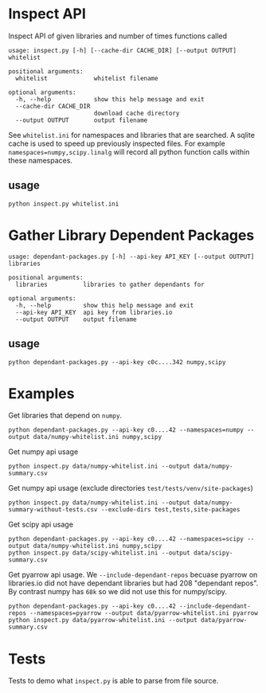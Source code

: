 # Inspect API

Inspect API of given libraries and number of times functions called

```shell
usage: inspect.py [-h] [--cache-dir CACHE_DIR] [--output OUTPUT] whitelist

positional arguments:
  whitelist             whitelist filename

optional arguments:
  -h, --help            show this help message and exit
  --cache-dir CACHE_DIR
                        download cache directory
  --output OUTPUT       output filename
```

See `whitelist.ini` for namespaces and libraries that are searched. A
sqlite cache is used to speed up previously inspected files. For
example `namespaces=numpy,scipy.linalg` will record all python
function calls within these namespaces.

## usage

```shell
python inspect.py whitelist.ini
```
    
# Gather Library Dependent Packages

```shell
usage: dependant-packages.py [-h] --api-key API_KEY [--output OUTPUT] libraries

positional arguments:
  libraries          libraries to gather dependants for

optional arguments:
  -h, --help         show this help message and exit
  --api-key API_KEY  api key from libraries.io
  --output OUTPUT    output filename
```

## usage

```shell
python dependant-packages.py --api-key c0c....342 numpy,scipy
```


# Examples

Get libraries that depend on `numpy`.

```shell
python dependant-packages.py --api-key c0....42 --namespaces=numpy --output data/numpy-whitelist.ini numpy,scipy 
```

Get numpy api usage

```shell
python inspect.py data/numpy-whitelist.ini --output data/numpy-summary.csv
```

Get numpy api usage (exclude directories `test/tests/venv/site-packages`)

```shell
python inspect.py data/numpy-whitelist.ini --output data/numpy-summary-without-tests.csv --exclude-dirs test,tests,site-packages
```

Get scipy api usage

```shell
python dependant-packages.py --api-key c0....42 --namespaces=scipy --output data/numpy-whitelist.ini numpy,scipy 
python inspect.py data/scipy-whitelist.ini --output data/scipy-summary.csv
```

Get pyarrow api usage. We `--include-dependant-repos` becuase pyarrow on libraries.io did not have dependant libraries but had 208 "dependant repos". By contrast numpy has `68k` so we did not use this for numpy/scipy.

```shell
python dependant-packages.py --api-key c0....42 --include-dependant-repos --namespaces=pyarrow --output data/pyarrow-whitelist.ini pyarrow
python inspect.py data/pyarrow-whitelist.ini --output data/pyarrow-summary.csv
```

# Tests

Tests to demo what `inspect.py` is able to parse from file source.
